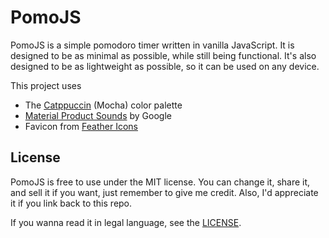 # PomoJS
PomoJS is a simple pomodoro timer written in vanilla JavaScript. It is designed to be as minimal as possible, while still being functional. It's also designed to be as lightweight as possible, so it can be used on any device.

This project uses
- The [Catppuccin](https://github.com/catppuccin/catppuccin) (Mocha) color palette
- [Material Product Sounds](https://m2.material.io/design/sound/sound-resources.html) by Google
- Favicon from [Feather Icons](https://feathericons.com/)

## License
PomoJS is free to use under the MIT license. You can change it, share it, and sell it if you want, just remember to give me credit. Also, I'd appreciate it if you link back to this repo.

If you wanna read it in legal language, see the [LICENSE](https://github.com/Ignis621/PomoJS/blob/main/LICENSE).